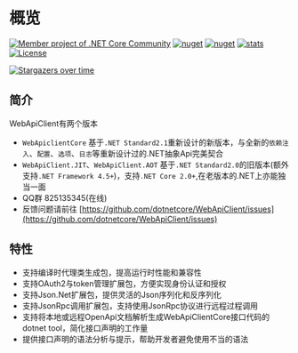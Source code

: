 ﻿# 概览

[![Member project of .NET Core Community](https://img.shields.io/badge/member%20project%20of-NCC-9e20c9.svg)](https://github.com/dotnetcore)
[![nuget](https://img.shields.io/nuget/v/WebApiClientCore.svg?style=flat-square)](https://www.nuget.org/packages/WebApiClientCore)
[![nuget](https://img.shields.io/nuget/vpre/WebApiClientCore.svg?style=flat-square)](https://www.nuget.org/packages/WebApiClientCore)
[![stats](https://img.shields.io/nuget/dt/WebApiClientCore.svg?style=flat-square)](https://www.nuget.org/stats/packages/WebApiClientCore?groupby=Version)
[![License](https://img.shields.io/badge/license-MIT-blue.svg)](https://github.com/dotnetcore/WebApiClient/blob/master/LICENSE)

[![Stargazers over time](https://starchart.cc/dotnetcore/WebApiClient.svg)](https://starchart.cc/dotnetcore/WebApiClient)

## 简介

WebApiClient有两个版本

+ `WebApiclientCore` 基于`.NET Standard2.1`重新设计的新版本，与全新的`依赖注入`、`配置`、`选项`、`日志`等重新设计过的.NET抽象Api完美契合
+ `WebApiClient.JIT`、`WebApiClient.AOT` 基于`.NET Standard2.0`的旧版本(额外支持`.NET Framework 4.5+`)，支持`.NET Core 2.0+`,在老版本的.NET上亦能独当一面
+ QQ群 825135345(在线)
+ 反馈问题请前往 [https://github.com/dotnetcore/WebApiClient/issues](https://github.com/dotnetcore/WebApiClient/issues)

## 特性

+ 支持编译时代理类生成包，提高运行时性能和兼容性
+ 支持OAuth2与token管理扩展包，方便实现身份认证和授权
+ 支持Json.Net扩展包，提供灵活的Json序列化和反序列化
+ 支持JsonRpc调用扩展包，支持使用JsonRpc协议进行远程过程调用
+ 支持将本地或远程OpenApi文档解析生成WebApiClientCore接口代码的dotnet tool，简化接口声明的工作量
+ 提供接口声明的语法分析与提示，帮助开发者避免使用不当的语法
